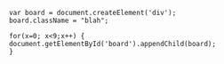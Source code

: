 
                var board = document.createElement('div');
                board.className = "blah";

                for(x=0; x<9;x++) {
                document.getElementById('board').appendChild(board);
                }
